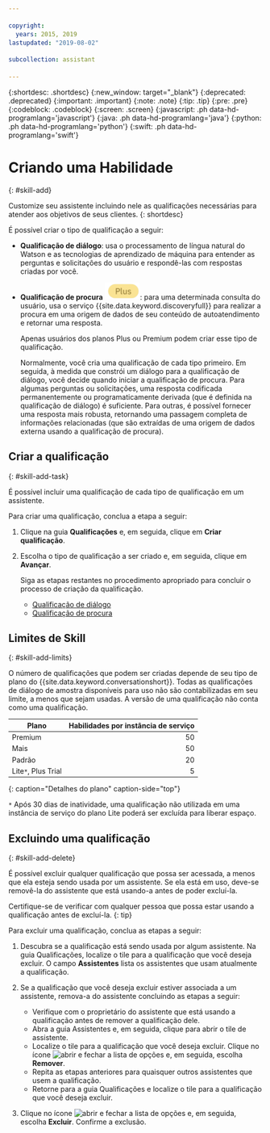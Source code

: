 ```yaml
---

copyright:
  years: 2015, 2019
lastupdated: "2019-08-02"

subcollection: assistant

---
```


{:shortdesc: .shortdesc}
{:new_window: target="_blank"}
{:deprecated: .deprecated}
{:important: .important}
{:note: .note}
{:tip: .tip}
{:pre: .pre}
{:codeblock: .codeblock}
{:screen: .screen}
{:javascript: .ph data-hd-programlang='javascript'}
{:java: .ph data-hd-programlang='java'}
{:python: .ph data-hd-programlang='python'}
{:swift: .ph data-hd-programlang='swift'}

# Criando uma Habilidade
{: #skill-add}

Customize seu assistente incluindo nele as qualificações necessárias para atender aos objetivos de seus clientes.
{: shortdesc}

É possível criar o tipo de qualificação a seguir:

- **Qualificação de diálogo**: usa o processamento de língua natural do Watson e as tecnologias de aprendizado de máquina para entender as perguntas e solicitações do usuário e respondê-las com respostas criadas por você.

- **Qualificação de procura** ![Somente nos planos Plus ou Premium](images/plus.png): para uma determinada consulta do usuário, usa o serviço {{site.data.keyword.discoveryfull}} para realizar a procura em uma origem de dados de seu conteúdo de autoatendimento e retornar uma resposta.

  Apenas usuários dos planos Plus ou Premium podem criar esse tipo de qualificação.
  
  Normalmente, você cria uma qualificação de cada tipo primeiro. Em seguida, à medida que constrói um diálogo para a qualificação de diálogo, você decide quando iniciar a qualificação de procura. Para algumas perguntas ou solicitações, uma resposta codificada permanentemente ou programaticamente derivada (que é definida na qualificação de diálogo) é suficiente. Para outras, é possível fornecer uma resposta mais robusta, retornando uma passagem completa de informações relacionadas (que são extraídas de uma origem de dados externa usando a qualificação de procura).

## Criar a qualificação
{: #skill-add-task}

É possível incluir uma qualificação de cada tipo de qualificação em um assistente.

Para criar uma qualificação, conclua a etapa a seguir:

1.  Clique na guia **Qualificações** e, em seguida, clique em **Criar qualificação**.

1.  Escolha o tipo de qualificação a ser criado e, em seguida, clique em **Avançar**.

    Siga as etapas restantes no procedimento apropriado para concluir o processo de criação da qualificação.

      - [Qualificação de diálogo](/docs/services/assistant?topic=assistant-skill-dialog-add)
      - [Qualificação de procura](/docs/services/assistant?topic=assistant-skill-search-add)

## Limites de Skill
{: #skill-add-limits}

O número de qualificações que podem ser criadas depende de seu tipo de plano do {{site.data.keyword.conversationshort}}. Todas as qualificações de diálogo de amostra disponíveis para uso não são contabilizadas em seu limite, a menos que sejam usadas. A versão de uma qualificação não conta como uma qualificação.

| Plano     | Habilidades por instância de serviço |
|------------------|----------------------------:|
| Premium          |                          50 |
| Mais             |                          50 |
| Padrão         |                          20 |
| Lite`*`, Plus Trial |                        5 |
{: caption="Detalhes do plano" caption-side="top"}

`*` Após 30 dias de inatividade, uma qualificação não utilizada em uma instância de serviço do plano Lite poderá ser excluída para liberar espaço.

## Excluindo uma qualificação
{: #skill-add-delete}

É possível excluir qualquer qualificação que possa ser acessada, a menos que ela esteja sendo usada por um assistente. Se ela está em uso, deve-se removê-la do assistente que está usando-a antes de poder excluí-la.

Certifique-se de verificar com qualquer pessoa que possa estar usando a qualificação antes de excluí-la.
{: tip}

Para excluir uma qualificação, conclua as etapas a seguir:

1.  Descubra se a qualificação está sendo usada por algum assistente. Na guia Qualificações, localize o tile para a qualificação que você deseja excluir. O campo **Assistentes** lista os assistentes que usam atualmente a qualificação.

1.  Se a qualificação que você deseja excluir estiver associada a um assistente, remova-a do assistente concluindo as etapas a seguir:

    - Verifique com o proprietário do assistente que está usando a qualificação antes de remover a qualificação dele.
    - Abra a guia Assistentes e, em seguida, clique para abrir o tile de assistente.
    - Localize o tile para a qualificação que você deseja excluir. Clique no ícone ![abrir e fechar a lista de opções](images/kabob-beta.png) e, em seguida, escolha **Remover**.
    - Repita as etapas anteriores para quaisquer outros assistentes que usem a qualificação.
    - Retorne para a guia Qualificações e localize o tile para a qualificação que você deseja excluir.

1.  Clique no ícone ![abrir e fechar a lista de opções](images/kabob-beta.png) e, em seguida, escolha **Excluir**. Confirme a exclusão.
